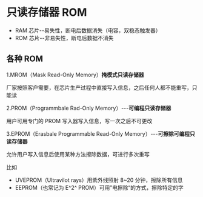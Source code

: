# 只读存储器 ROM

- RAM 芯片--易失性，断电后数据消失（电容，双稳态触发器）
- ROM 芯片--非易失性，断电后数据不消失

## 各种 ROM 

1.MROM（Mask Read-Only Memory）**掩模式只读存储器**

厂家按照客户需要，在芯片生产过程中直接写入信息，之后任何人都不能重写，只能读

2.PROM（Programmbale Rad-Only Memory）---**可编程只读存储器**

用户可用专门的 PROM 写入器写入信息，写一次之后不可更改

3.EPROM（Erasbale Programmable Read-Only Memory）---**可擦除可编程只读存储器**

允许用户写入信息后使用某种方法擦除数据，可进行多次重写

比如
- UVEPROM（Ultravilot rays）用紫外线照射 8~20 分钟，擦除所有信息
- EEPROM（也常记为 E^2^ PROM）可用”电擦除“的方式，擦除特定的字



